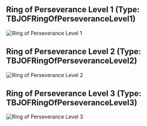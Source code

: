 ## Ring of Perseverance Level 1 (Type: TBJOFRingOfPerseveranceLevel1)
![Ring of Perseverance Level 1](../images/ROFPL1.JPG "Ring of Perseverance Level1")
## Ring of Perseverance Level 2 (Type: TBJOFRingOfPerseveranceLevel2)
![Ring of Perseverance Level 2](../images/ROFPL2.JPG "Ring of Perseverance Level2")
## Ring of Perseverance Level 3 (Type: TBJOFRingOfPerseveranceLevel3)
![Ring of Perseverance Level 3](../images/ROFPL3.JPG "Ring of Perseverance Level3")